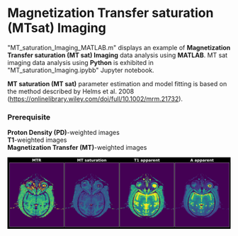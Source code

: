 # __Magnetization Transfer saturation (MTsat) Imaging__

"MT_saturation_Imaging_MATLAB.m" displays an example of __Magnetization Transfer saturation (MT sat) Imaging__ data analysis using __MATLAB__. MT sat imaging data analysis using __Python__ is exhibited in "MT_saturation_Imaging.ipybb" Jupyter notebook. 

__MT saturation (MT sat)__ parameter estimation and model fitting is based on the method described by Helms et al. 2008 (https://onlinelibrary.wiley.com/doi/full/10.1002/mrm.21732).
### Prerequisite 
__Proton Density (PD)__-weighted images \
__T1__-weighted images \
__Magnetization Transfer (MT)__-weighted images

![](MT_saturation_imaging_maps.png)
